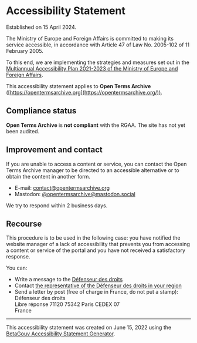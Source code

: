 Accessibility Statement
=======================

Established on 15 April 2024.

The Ministry of Europe and Foreign Affairs is committed to making its service accessible, in accordance with Article 47 of Law No. 2005-102 of 11 February 2005.

To this end, we are implementing the strategies and measures set out in the [Multiannual Accessibility Plan 2021-2023 of the Ministry of Europe and Foreign Affairs](https://www.diplomatie.gouv.fr/fr/mentions-legales/accessibilite/article/schema-pluriannuel-d-accessibilite-2021-2023-du-ministere-de-l-europe-et-des).

This accessibility statement applies to **Open Terms Archive** ([https://opentermsarchive.org](https://opentermsarchive.org/)).

Compliance status
-----------------

**Open Terms Archive** is **not compliant** with the RGAA. The site has not yet been audited.

Improvement and contact
-----------------------

If you are unable to access a content or service, you can contact the Open Terms Archive manager to be directed to an accessible alternative or to obtain the content in another form.

*   E-mail: [contact@opentermsarchive.org](mailto:contact@opentermsarchive.org)
*   Mastodon: [@opentermsarchive@mastodon.social](https://mastodon.social/@opentermsarchive)

We try to respond within 2 business days.

Recourse
--------

This procedure is to be used in the following case: you have notified the website manager of a lack of accessibility that prevents you from accessing a content or service of the portal and you have not received a satisfactory response.

You can:

*   Write a message to the [Défenseur des droits](https://formulaire.defenseurdesdroits.fr/)
*   Contact [the representative of the Défenseur des droits in your region](https://www.defenseurdesdroits.fr/saisir/delegues)
*   Send a letter by post (free of charge in France, do not put a stamp):  
    Défenseur des droits  
    Libre réponse 71120 75342 Paris CEDEX 07  
    France

* * *

This accessibility statement was created on June 15, 2022 using the [BetaGouv Accessibility Statement Generator](https://betagouv.github.io/a11y-generateur-declaration/#create).
